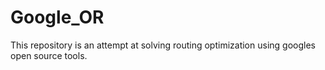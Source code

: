 # Google_OR

This repository is an attempt at solving routing optimization using googles open source tools.
